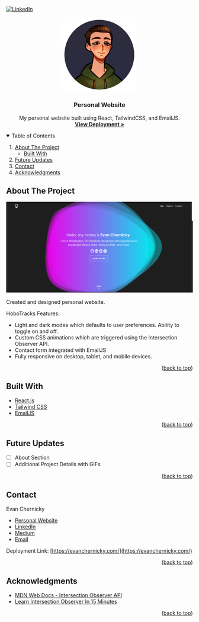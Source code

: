 <div id="top"></div>

[![LinkedIn][linkedin-shield]][linkedin-url]



<!-- PROJECT LOGO -->
<div align="center">
<img src="src/assets/dark-avatar.png" alt="Logo" width="200">
  <h3 align="center">Personal Website</h3>

  <p align="center">
    My personal website built using React, TailwindCSS, and EmailJS.
    <br />
    <a href="https://evanchernicky.com/"><strong>View Deployment »</strong></a>
  </p>
</div>



<!-- TABLE OF CONTENTS -->
<details open>
  <summary>Table of Contents</summary>
  <ol>
    <li>
    <a href="#about-the-project">About The Project</a>
      <ul>
        <li><a href="#built-with">Built With</a></li>
      </ul>
    </li>
    <li><a href="#roadmap">Future Updates</a></li>
    <li><a href="#contact">Contact</a></li>
    <li><a href="#acknowledgments">Acknowledgments</a></li>
  </ol>
</details>

<!-- ABOUT THE PROJECT -->
## About The Project

[![Personal Website Screen Shot][product-screenshot]](https://evanchernicky.com/)

Created and designed personal website.

HoboTracks Features:
* Light and dark modes which defaults to user preferences. Ability to toggle on and off.
* Custom CSS animations which are triggered using the Intersection Observer API.
* Contact form integrated with EmailJS
* Fully responsive on desktop, tablet, and mobile devices.

<p align="right">(<a href="#top">back to top</a>)</p>



## Built With

* [React.js](https://reactjs.org/)
* [Tailwind CSS](https://tailwindcss.com/)
* [EmailJS](https://www.emailjs.com/)

<p align="right">(<a href="#top">back to top</a>)</p>


<!-- FUTURE UPDATES -->
## Future Updates

- [ ] About Section
- [ ] Additional Project Details with GIFs

<p align="right">(<a href="#top">back to top</a>)</p>


<!-- CONTACT -->
## Contact

Evan Chernicky
* [Personal Website](https://evanchernicky.com/)
* [LinkedIn](https://www.linkedin.com/in/echernicky/)
* [Medium](https://medium.com/@echernicky)
* [Email](echernicky@gmail.com)


Deployment Link: [https://evanchernicky.com/](https://evanchernicky.com/)

<p align="right">(<a href="#top">back to top</a>)</p>



<!-- ACKNOWLEDGMENTS -->
## Acknowledgments

* [MDN Web Docs - Intersection Observer API](https://developer.mozilla.org/en-US/docs/Web/API/Intersection_Observer_API)
* [Learn Intersection Observer In 15 Minutes](https://www.youtube.com/watch?v=2IbRtjez6ag)

<p align="right">(<a href="#top">back to top</a>)</p>



<!-- MARKDOWN LINKS & IMAGES -->
<!-- https://www.markdownguide.org/basic-syntax/#reference-style-links -->
[linkedin-url]: https://www.linkedin.com/in/echernicky/
[product-screenshot]: src/assets/projects/personal-website.png
[linkedin-shield]: https://img.shields.io/badge/-LinkedIn-black.svg?style=for-the-badge&logo=linkedin&colorB=555
